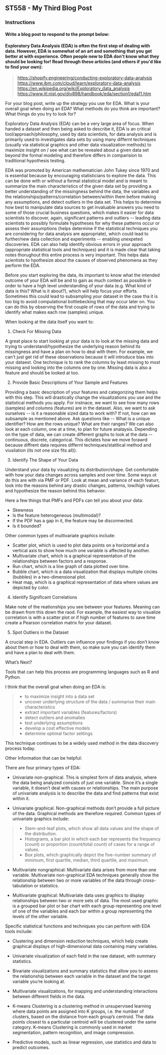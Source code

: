 ## ST558 - My Third Blog Post  

<!--
Overview

This assignment is to create a blog post using your github blog.  See below for the blog post prompt. Assesses LO 1.3 and others.
Completion time

The estimated time to complete this assignment is 20-40 minutes.
Instructions
-->

### Instructions  
#### Write a blog post to respond to the prompt below:

#### Exploratory Data Analysis (EDA) is often the first step of dealing with data.  However, EDA is somewhat of an art and something that you get better at with experience.  Often people new to EDA don't know what they should be looking for!  Read through these articles (and others if you'd like to find your own):  

> https://shopify.engineering/conducting-exploratory-data-analysis  
> https://www.ibm.com/cloud/learn/exploratory-data-analysis  
> https://en.wikipedia.org/wiki/Exploratory_data_analysis  
> https://www.itl.nist.gov/div898/handbook/eda/section1/eda11.htm  

For your blog post, write up the strategy you use for EDA. What is your overall goal when doing an EDA? What methods do you think are important? What things do you try to look for? 

Exploratory Data Analysis (EDA) can be a very large area of focus. When handed a dataset and then being asked to describe it, EDA is an critical tool/approach/philosophy, used by data scientists, for data analysis and is primarily used to investigates data sets by using many differnt techniques (usually via statistical graphics and other data visualization methods) to maximize insight on / see what can be revealed about a given data set beyond the formal modeling and therefore differs in comparision to traditional hypothesis testing.

EDA was promoted by American mathematician John Tukey since 1970 and is essential because by encouraging statisticians to explore the data. This can be done with or without a formal statistical model and is meant to summarize the main characteristics of the given data set by providing a better understanding of the missingness behind the data, the variables and the relationships/patterns/correlation between/within them before making any assumptions, and detect outliers in the data set. This helps to determine how best to manipulate data sources to get invaluable answers you need to some of those crucial business questions, which makes it easier for data scientists to discover, again, significant patterns and outliers -- leading data scientists to possibly formulate hypotheses for why these patterns occur or assess their assumptions (helps determine if the statistical techniques you are considering for data analysis are appropriate), which could lead to further/new data collection and experiments -- enabling unexpeted discoveries. EDA can also help identify obvious errors in your approach (appropriate statistical tools and techniques) and it is made clear that taking notes thorughout this entire process is very important. This helps data scientists to hpothesize about the causes of observed phenomena as they perform the EDA.

Before you start exploring the data, its important to know what the intended outcome of your EDA will be and to gain as much context as possible in order to have a high level understanding of your data (e.g. What kind of data is this? What is it about?), which will help focus your efforts. Sometimes this could lead to subsampling your dataset in the case tha it is too big to avoid compulational bottlebecking that may occur later on. You can do this by observing the first couple of rows of the data and trying to identify what makes each row (samples) unique. 

When looking at the data itself you want to:

1. Check For Missing Data 

A great place to start looking at your data is to look at the missing data and trying to understand/hypothesize the underlying reason behind its missingness and have a plan on how to deal with them. For example, we can't just get rid of these observations because it will introduce bias into your dataest. One technique is to rank the columns by least missing to most missing and looking into the columns one by one. Missing data is also a feature and should be looked at too.

2. Provide Basic Descriptions of Your Sample and Features 

Providing a basic description of your features and categorizing them helps with this step. This will drastically change the visualizations you use and the statistical methods you apply. For instnace, we want to see how many rows (samples) and columns (features) are in the dataset. Also, we want to ask ourselves -- is it a reasonable sized data to work with? If not, how can we subsample as mentioned above. Ask questions like -- What is a unique identifier? How are the rows unique? What are their ranges? We can also look at each column, one at a time, to plan for future analaysis. Depending on the type of data, we can create different graphs to look at the data -- continuous, discrete, categorical. This dictates how we move forawrd because diffrent data requires differnt techniques/statitical method and viusliation (its not one size fits all)).

3. Identify The Shape of Your Data 

Understand your data by visualizing its distribution/shape. Get comfortable with how your data changes across samples and over time. Some ways ot do this are with via PMF or PDF. Look at mean and variance of each featurr, look into the reasons behind any drastic changes, patterns, low/high values and hypothesize the reason behind this behavior. 

Here a few things that PMFs and PDFs can tell you about your data: 
 
- Skewness
- Is the feature heterogeneous (multimodal)?
- If the PDF has a gap in it, the feature may be disconnected.
- Is it bounded?
        
Other common types of multivariate graphics include:

- Scatter plot, which is used to plot data points on a horizontal and a vertical axis to show how much one variable is affected by another.
- Multivariate chart, which is a graphical representation of the relationships between factors and a response.
- Run chart, which is a line graph of data plotted over time.
- Bubble chart, which is a data visualization that displays multiple circles (bubbles) in a two-dimensional plot.
- Heat map, which is a graphical representation of data where values are depicted by color.

4. Identify Significant Correlations 

Make note of the reationships you see between your features. Meaning can be drawn from this down the raod. For example, the easiest way to visualize correlation is with a scatter plot or if high number of features to save time create a Pearson correlation matrix for your dataset.  

5. Spot Outliers in the Dataset 

A crucial step in EDA. Outliers can influence your findings if you don’t know about them or how to deal with them, so make sure you can identify them and have a plan to deal with them.

What’s Next?

Tools that can help this process are programming languages such as R and Python.

I think that the overall goal when doing an EDA is:

> - to maximize insight into a data set
> - uncover underlying structure of the data / summarise their main characteristics
> - extract important variables (features/factors)
> - detect outliers and anomalies
> - test underlying assumptions
> - develop a cost effective models
> - determine optimal factor settings
  
This technique continues to be a widely used method in the data discovery process today.

Other Information that can be helpful:

There are four primary types of EDA:

- Univariate non-graphical. This is simplest form of data analysis, where the data being analyzed consists of just one variable. Since it’s a single variable, it doesn’t deal with causes or relationships. The main purpose of univariate analysis is to describe the data and find patterns that exist within it.

- Univariate graphical. Non-graphical methods don’t provide a full picture of the data. Graphical methods are therefore required. Common types of univariate graphics include:

> - Stem-and-leaf plots, which show all data values and the shape of the distribution.
> - Histograms, a bar plot in which each bar represents the frequency (count) or proportion (count/total count) of cases for a range of values.
> - Box plots, which graphically depict the five-number summary of minimum, first quartile, median, third quartile, and maximum.
        
- Multivariate nongraphical: Multivariate data arises from more than one variable. Multivariate non-graphical EDA techniques generally show the relationship between two or more variables of the data through cross-tabulation or statistics.

- Multivariate graphical: Multivariate data uses graphics to display relationships between two or more sets of data. The most used graphic is a grouped bar plot or bar chart with each group representing one level of one of the variables and each bar within a group representing the levels of the other variable.

Specific statistical functions and techniques you can perform with EDA tools include:

- Clustering and dimension reduction techniques, which help create graphical displays of high-dimensional data containing many variables.

- Univariate visualization of each field in the raw dataset, with summary statistics.

- Bivariate visualizations and summary statistics that allow you to assess the relationship between each variable in the dataset and the target variable you’re looking at.

- Multivariate visualizations, for mapping and understanding interactions between different fields in the data.

- K-means Clustering is a clustering method in unsupervised learning where data points are assigned into K groups, i.e. the number of clusters, based on the distance from each group’s centroid. The data points closest to a particular centroid will be clustered under the same category. K-means Clustering is commonly used in market segmentation, pattern recognition, and image compression.

- Predictive models, such as linear regression, use statistics and data to predict outcomes.

<!--
Your blog post can be written in a conversational tone or more formally (however you want to represent yourself).  There is no word count or anything like that, just make sure you answer the prompts above to receive full credit.

Submit the URL for your (rendered) github blog in the text box. 
-->
